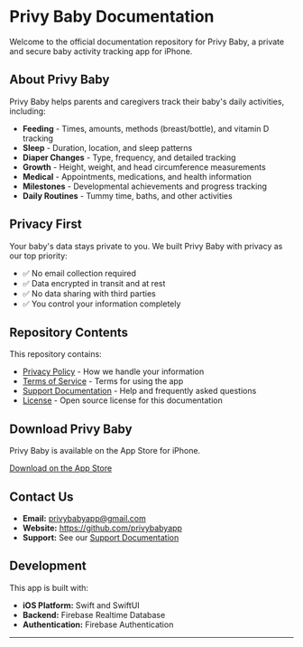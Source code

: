 # Privy Baby Documentation

Welcome to the official documentation repository for Privy Baby, a private and secure baby activity tracking app for iPhone.

## About Privy Baby

Privy Baby helps parents and caregivers track their baby's daily activities, including:

- **Feeding** - Times, amounts, methods (breast/bottle), and vitamin D tracking
- **Sleep** - Duration, location, and sleep patterns
- **Diaper Changes** - Type, frequency, and detailed tracking
- **Growth** - Height, weight, and head circumference measurements
- **Medical** - Appointments, medications, and health information
- **Milestones** - Developmental achievements and progress tracking
- **Daily Routines** - Tummy time, baths, and other activities

## Privacy First

Your baby's data stays private to you. We built Privy Baby with privacy as our top priority:

- ✅ No email collection required
- ✅ Data encrypted in transit and at rest
- ✅ No data sharing with third parties
- ✅ You control your information completely

## Repository Contents

This repository contains:

- [Privacy Policy](PRIVACY-POLICY.md) - How we handle your information
- [Terms of Service](TERMS-OF-SERVICE.md) - Terms for using the app
- [Support Documentation](SUPPORT.md) - Help and frequently asked questions
- [License](LICENSE) - Open source license for this documentation

## Download Privy Baby

Privy Baby is available on the App Store for iPhone.

[Download on the App Store](#) <!-- Link will be added when app is published -->

## Contact Us

- **Email:** privybabyapp@gmail.com
- **Website:** https://github.com/privybabyapp
- **Support:** See our [Support Documentation](SUPPORT.md)

## Development

This app is built with:
- **iOS Platform:** Swift and SwiftUI
- **Backend:** Firebase Realtime Database
- **Authentication:** Firebase Authentication

---
